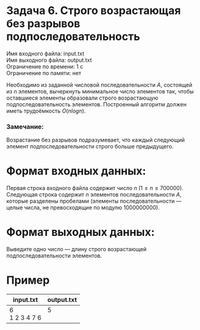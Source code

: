 # Задача 6. Строго возрастающая без разрывов подпоследовательность
Имя входного файла: input.txt  
Имя выходного файла: output.txt  
Ограничение по времени: 1 с  
Ограничение по памяти: нет  

Необходимо из заданной числовой последовательности $A$, состоящей из $n$ элементов, вычеркнуть минимальное число элементов так, чтобы оставшиеся элементы образовали строго возрастающую подпоследовательность элементов. Построенный алгоритм должен иметь трудоёмкость $O(n log n)$.

### Замечание:
Возрастание без разрывов подразумевает, что каждый следующий элемент подпоследовательности строго больше предыдущего.

# Формат входных данных:
Первая строка входного файла содержит число $n$ $(1 \le n \le 700 000)$. Следующая строка содержит $n$ элементов последовательности $A$, которые разделены пробелами (элементы последовательности — целые числа, не превосходящие по модулю $1 000 000 000$).

# Формат выходных данных:
Выведите одно число — длину строго возрастающей подпоследовательности элементов. 

# Пример
<table>
    <thead>
        <tr>
            <th align="center">input.txt</th>
            <th align="center">output.txt</th>
        </tr>
    </thead>
    <tbody>
        <tr>
            <td>6<br>
                1 2 3 4 7 6<br>
            </td>
            <td valign="top">5</td>
        </tr>
    </tbody>
</table>